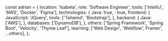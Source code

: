   const adrian = {
  location: 'Isabela',
  role: 'Software Engineer',
  tools: ['IntelliJ', 'AWS', 'Docker', 'Figma'],
  technologies: {
    Java: true,
    : true,
    frontend: {
      JavaScript: 'JQuery',
      tools: ['Tailwind', 'Bootstrap'],
    },
    backend: {
      Java: ['AWS'],
    },
    databases: ['DynamoDB'],
  },
  others: ['Spring Framework', 'Spring Boot', 'Velocity', 'Thyme Leaf'],
  learning: ['Web Design', 'Webflow', Framer', ...others],
  };
